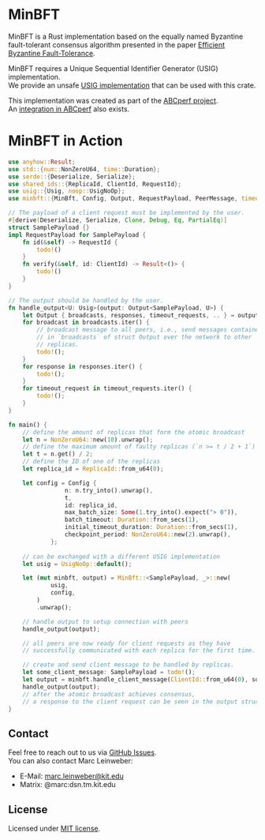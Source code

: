 # MinBFT

MinBFT is a Rust implementation based on the equally named Byzantine fault-tolerant consensus algorithm presented in the paper [Efficient Byzantine Fault-Tolerance](https://doi.org/10.1109/TC.2011.221).

MinBFT requires a Unique Sequential Identifier Generator (USIG) implementation.\
We provide an unsafe [USIG implementation](https://github.com/abcperf/usig) that can be used with this crate.

This implementation was created as part of the [ABCperf project](https://doi.org/10.1145/3626564.3629101).\
An [integration in ABCperf](https://github.com/abcperf/demo) also exists.

# MinBFT in Action

```rs
use anyhow::Result;
use std::{num::NonZeroU64, time::Duration};
use serde::{Deserialize, Serialize};
use shared_ids::{ReplicaId, ClientId, RequestId};
use usig::{Usig, noop::UsigNoOp};
use minbft::{MinBft, Config, Output, RequestPayload, PeerMessage, timeout::{TimeoutType}};

// The payload of a client request must be implemented by the user.
#[derive(Deserialize, Serialize, Clone, Debug, Eq, PartialEq)]
struct SamplePayload {}
impl RequestPayload for SamplePayload {
    fn id(&self) -> RequestId {
        todo!()
    }
    fn verify(&self, id: ClientId) -> Result<()> {
        todo!()
    }
}

// The output should be handled by the user.
fn handle_output<U: Usig>(output: Output<SamplePayload, U>) {
    let Output { broadcasts, responses, timeout_requests, .. } = output;
    for broadcast in broadcasts.iter() {
        // broadcast message to all peers, i.e., send messages contained
        // in `broadcasts` of struct Output over the network to other
        // replicas.
        todo!();
    }
    for response in responses.iter() {
        todo!();
    }
    for timeout_request in timeout_requests.iter() {
        todo!();
    }
}

fn main() {
    // define the amount of replicas that form the atomic broadcast
    let n = NonZeroU64::new(10).unwrap();
    // define the maximum amount of faulty replicas (`n >= t / 2 + 1`)
    let t = n.get() / 2;
    // define the ID of one of the replicas
    let replica_id = ReplicaId::from_u64(0);

    let config = Config {
                n: n.try_into().unwrap(),
                t,
                id: replica_id,
                max_batch_size: Some(1.try_into().expect("> 0")),
                batch_timeout: Duration::from_secs(1),
                initial_timeout_duration: Duration::from_secs(1),
                checkpoint_period: NonZeroU64::new(2).unwrap(),
            };
    
    // can be exchanged with a different USIG implementation
    let usig = UsigNoOp::default();

    let (mut minbft, output) = MinBft::<SamplePayload, _>::new(
            usig,
            config,
        )
        .unwrap();

    // handle output to setup connection with peers
    handle_output(output);

    // all peers are now ready for client requests as they have
    // successfully communicated with each replica for the first time.

    // create and send client message to be handled by replicas.
    let some_client_message: SamplePayload = todo!();
    let output = minbft.handle_client_message(ClientId::from_u64(0), some_client_message);
    handle_output(output);
    // after the atomic broadcast achieves consensus,
    // a response to the client request can be seen in the output struct.
}
```

## Contact

Feel free to reach out to us via [GitHub Issues](https://github.com/abcperf/minbft/issues).\
You can also contact Marc Leinweber:
- E-Mail: marc.leinweber@kit.edu
- Matrix: @marc:dsn.tm.kit.edu

## License

Licensed under [MIT license](https://github.com/abcperf/minbft/blob/main/LICENSE).
